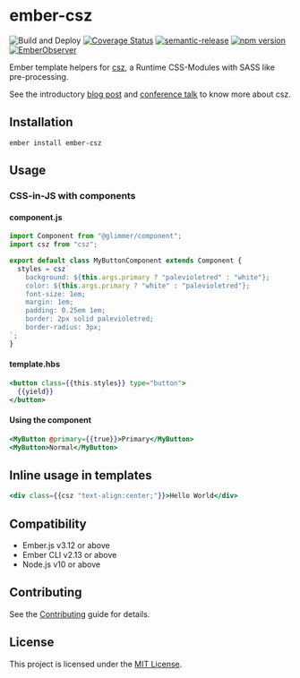ember-csz
==============================================================================

![Build and Deploy](https://github.com/rajasegar/ember-csz/workflows/Build%20and%20Deploy/badge.svg)
[![Coverage Status](https://coveralls.io/repos/github/rajasegar/ember-csz/badge.svg?branch=master)](https://coveralls.io/github/rajasegar/ember-csz?branch=master)
[![semantic-release](https://img.shields.io/badge/%20%20%F0%9F%93%A6%F0%9F%9A%80-semantic--release-e10079.svg)](https://github.com/semantic-release/semantic-release)
[![npm version](http://img.shields.io/npm/v/ember-csz.svg?style=flat)](https://npmjs.org/package/ember-csz "View this project on npm")
[![EmberObserver](http://emberobserver.com/badges/ember-csz.svg?branch=master)](http://emberobserver.com/addons/ember-csz)

Ember template helpers for [csz](https://github.com/lukejacksonn/csz), 
a Runtime CSS-Modules with SASS like pre-processing.

See the introductory [blog post](https://dev.to/rajasegar/ember-csz-a-css-in-js-solution-for-styling-in-ember-2mpp) 
and [conference talk](https://www.youtube.com/watch?v=uZrVHGEjLhs) to know more about csz.


Installation
------------------------------------------------------------------------------

```
ember install ember-csz
```


Usage
------------------------------------------------------------------------------

### CSS-in-JS with components

#### component.js

```js
import Component from "@glimmer/component";
import csz from "csz";

export default class MyButtonComponent extends Component {
  styles = csz`
    background: ${this.args.primary ? "palevioletred" : "white"};
    color: ${this.args.primary ? "white" : "palevioletred"};
    font-size: 1em;
    margin: 1em;
    padding: 0.25em 1em;
    border: 2px solid palevioletred;
    border-radius: 3px;
`;
}

```

#### template.hbs
```hbs
<button class={{this.styles}} type="button">
  {{yield}}
</button>
```

#### Using the component

```hbs
<MyButton @primary={{true}}>Primary</MyButton>
<MyButton>Normal</MyButton>
```

## Inline usage in templates

```hbs
<div class={{csz "text-align:center;"}}>Hello World</div>
```

Compatibility
------------------------------------------------------------------------------

* Ember.js v3.12 or above
* Ember CLI v2.13 or above
* Node.js v10 or above

Contributing
------------------------------------------------------------------------------

See the [Contributing](CONTRIBUTING.md) guide for details.


License
------------------------------------------------------------------------------

This project is licensed under the [MIT License](LICENSE.md).
